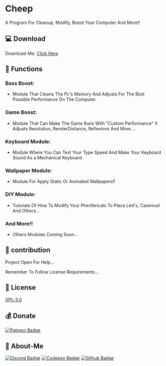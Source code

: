 # Cheep

A Program For Cleanup, Modify, Boost Your Computer And More!! 

## 💻 Download

Download-Me: [Click Here](https://cheep.luanderfarias.repl.co/)

## 🔧 Functions

### Bass Boost:
- Module That Cleans The Pc's Memory And Adjusts For The Best Possible Performance On The Computer.

### Game Boost:
- Module That Can Make The Game Runs With "Custom Performance" It Adjusts Resolution, RenderDistance, Reflexions And More....

### Keyboard Module:
- Module Where You Can Test Your Type Speed And Make Your Keyboard Sound As a Mechanical Keyboard.

### Wallpaper Module:
- Module For Apply Static Or Animated Wallpapers!!

### DIY Module:
- Tutorials Of How To Modify Your Pherifericals To Place Led's, Casemod And Others...

### And More!!

- Others Modules Coming Soon...

## 🤝 contribution

Project Open For Help...

Remember To Follow License Requirements...

## 🔖 License

[GPL-3.0](https://choosealicense.com/licenses/gpl-3.0/)

## 💰 Donate

[![Patreon Badge](https://img.shields.io/badge/Patreon-F96854?style=for-the-badge&logo=patreon&logoColor=white&link=https://patreon.com/LuanderFarias)](patreon.com/LuanderFarias)

## 🧑 About-Me

[![Discord Badge](https://img.shields.io/badge/Discord-7289DA?style=for-the-badge&logo=discord&logoColor=white&link=https://discord.gg/ZP7fGys)](discord.gg/ZP7fGys)
[![Codepen Badge](https://img.shields.io/badge/Codepen-000000?style=for-the-badge&logo=codepen&logoColor=white&link=https://codepen.io/LuanderFarias)](https://codepen.io/LuanderFarias)
[![Github Badge](https://img.shields.io/badge/-Github-000?style=flat-square&logo=Github&logoColor=white&link=https://github.com/LuanderFarias)](github.com/LuanderFarias)
